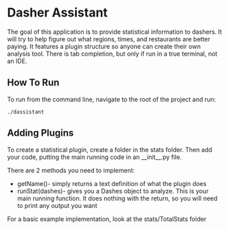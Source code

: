 Dasher Assistant
================

The goal of this application is to provide statistical information to dashers.
It will try to help figure out what regions, times, and restaurants are better paying.
It features a plugin structure so anyone can create their own analysis tool.
There is tab completion, but only if run in a true terminal, not an IDE.

How To Run
----------

To run from the command line, navigate to the root of the project and run:

    ./dassistant
    
Adding Plugins
--------------

To create a statistical plugin, create a folder in the stats folder.
Then add your code, putting the main running code in an \_\_init\_\_.py file.

There are 2 methods you need to implement:
 * getName()- simply returns a text definition of what the plugin does
 * runStat(dashes)- gives you a Dashes object to analyze.
 This is your main running function.
 It does nothing with the return, so you will need to print any output you want
 
For a basic example implementation, look at the stats/TotalStats folder
